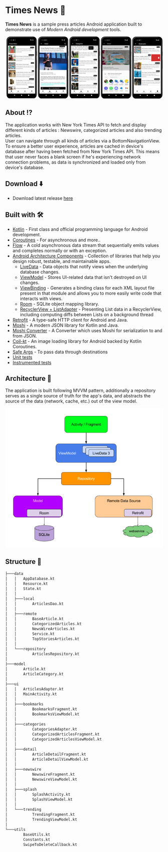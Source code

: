 # Times News :newspaper:  
**Times News** is a sample press articles Android application built to demonstrate use of *Modern Android development* tools.

![](medias/times_news_multiscreens_preview.png)

## About ⁉️
The application works with New York Times API to fetch and display different kinds of articles : Newswire, categorized articles and also trending articles.  
User can navigate through all kinds of articles via a BottomNavigationView.   
To ensure a better user experience, articles are cached in device's database after having been fetched from New York Times API. This means that user never faces a blank screen if he's experiencing network connection problems, as data is synchronized and loaded only from device's database.    

## Download ⬇️
- Download latest release [here](https://github.com/Florian-Martin/todos-list/releases/download/v1.0.0/todos.apk)

## Built with 🛠
- [Kotlin](https://kotlinlang.org/) - First class and official programming language for Android development.
- [Coroutines](https://kotlinlang.org/docs/reference/coroutines-overview.html) - For asynchronous and more..
- [Flow](https://kotlin.github.io/kotlinx.coroutines/kotlinx-coroutines-core/kotlinx.coroutines.flow/-flow/) - A cold asynchronous data stream that sequentially emits values and completes normally or with an exception.
- [Android Architecture Components](https://developer.android.com/topic/libraries/architecture) - Collection of libraries that help you design robust, testable, and maintainable apps.
  - [LiveData](https://developer.android.com/topic/libraries/architecture/livedata) - Data objects that notify views when the underlying database changes.
  - [ViewModel](https://developer.android.com/topic/libraries/architecture/viewmodel) - Stores UI-related data that isn't destroyed on UI changes. 
  - [ViewBinding](https://developer.android.com/topic/libraries/view-binding) - Generates a binding class for each XML layout file present in that module and allows you to more easily write code that interacts with views.
  - [Room](https://developer.android.com/topic/libraries/architecture/room) - SQLite object mapping library.
  - [RecyclerView + ListAdapter](https://developer.android.com/reference/androidx/recyclerview/widget/ListAdapter) - Presenting List data in a RecyclerView, including computing diffs between Lists on a background thread 
- [Retrofit](https://square.github.io/retrofit/) - A type-safe HTTP client for Android and Java.
- [Moshi](https://github.com/square/moshi) - A modern JSON library for Kotlin and Java.
- [Moshi Converter](https://github.com/square/retrofit/tree/master/retrofit-converters/moshi) - A Converter which uses Moshi for serialization to and from JSON.
- [Coil-kt](https://coil-kt.github.io/coil/) - An image loading library for Android backed by Kotlin Coroutines.
- [Safe Args](https://developer.android.com/guide/navigation/navigation-pass-data) - To pass data through destinations
- [Unit tests](https://developer.android.com/training/testing/local-tests)
- [Instrumented tests](https://developer.android.com/training/testing/instrumented-tests)

## Architecture :construction_worker:
The application is built following MVVM pattern, additionally a repository serves as a single source of truth for the app's data, and abstracts the source of the data (network, cache, etc.) out of the view model.

![](medias/architecture.png)

## Structure 📂
```
├───data
│   │   AppDatabase.kt
│   │   Resource.kt
│   │   State.kt
│   │
│   ├───local
│   │       ArticlesDao.kt
│   │
│   ├───remote
│   │       BaseArticle.kt
│   │       CategorizedArticles.kt
│   │       NewsWireArticles.kt
│   │       Service.kt
│   │       TopStoriesArticles.kt
│   │
│   └───repository
│           ArticlesRepository.kt
│
├───model
│       Article.kt
│       ArticleCategory.kt
│
├───ui
│   │   ArticlesAdapter.kt
│   │   MainActivity.kt
│   │
│   ├───bookmarks
│   │       BookmarksFragment.kt
│   │       BookmarksViewModel.kt
│   │
│   ├───categories
│   │       CategoriesAdapter.kt
│   │       CategorizedArticlesFragment.kt
│   │       CategorizedArticlesViewModel.kt
│   │
│   ├───detail
│   │       ArticleDetailFragment.kt
│   │       ArticleDetailViewModel.kt
│   │
│   ├───newswire
│   │       NewswireFragment.kt
│   │       NewswireViewModel.kt
│   │
│   ├───splash
│   │       SplashActivity.kt
│   │       SplashViewModel.kt
│   │
│   └───trending
│           TrendingFragment.kt
│           TrendingViewModel.kt
│
└───utils
        BaseUtils.kt
        Constants.kt
        SwipeToDeleteCallback.kt
```
